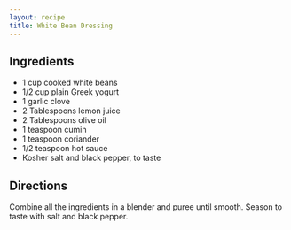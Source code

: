 ```yaml
---
layout: recipe
title: White Bean Dressing
---
```


## Ingredients

* 1 cup cooked white beans
* 1/2 cup plain Greek yogurt
* 1 garlic clove
* 2 Tablespoons lemon juice
* 2 Tablespoons olive oil
* 1 teaspoon cumin
* 1 teaspoon coriander
* 1/2 teaspoon hot sauce
* Kosher salt and black pepper, to taste

## Directions

Combine all the ingredients in a blender and puree until smooth. Season to taste with salt and black pepper.
